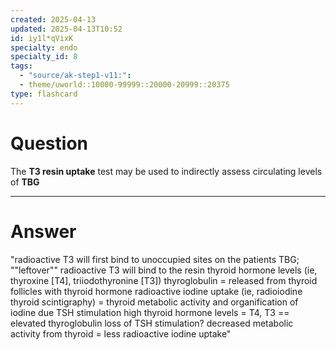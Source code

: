 ```yaml
---
created: 2025-04-13
updated: 2025-04-13T10:52
id: iy1l*qVixK
specialty: endo
specialty_id: 8
tags:
  - "source/ak-step1-v11:": 
  - theme/uworld::10000-99999::20000-20999::20375
type: flashcard
---
```


# Question
The **T3 resin uptake** test may be used to indirectly assess circulating levels of **TBG**

---

# Answer
"radioactive T3 will first bind to unoccupied sites on the patients TBG; ""leftover"" radioactive T3 will bind to the resin   thyroid hormone levels (ie, thyroxine [T4], triiodothyronine [T3])   thyroglobulin = released from thyroid follicles with thyroid hormone   radioactive iodine uptake (ie, radioiodine thyroid scintigraphy) = thyroid metabolic activity and organification of iodine due TSH stimulation     high thyroid hormone levels = T4, T3 == elevated thyroglobulin   loss of TSH stimulation? decreased metabolic activity from thyroid = less radioactive iodine uptake"
